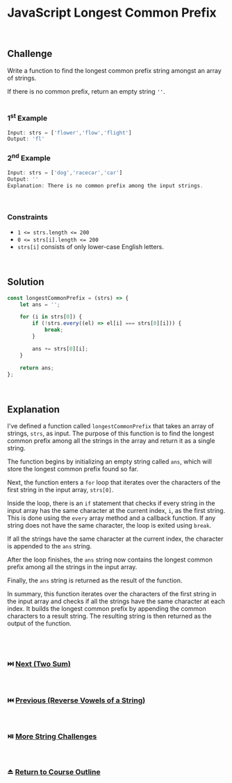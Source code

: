 # JavaScript Longest Common Prefix
<br/>

## Challenge

Write a function to find the longest common prefix string amongst an array of strings.

If there is no common prefix, return an empty string `''`.
<br/>
<br/>

### 1<sup>st</sup> Example

```JavaScript
Input: strs = ['flower','flow','flight']
Output: 'fl'
```

### 2<sup>nd</sup> Example

```JavaScript
Input: strs = ['dog','racecar','car']
Output: ''
Explanation: There is no common prefix among the input strings.
```

<br/>

### Constraints

- `1 <= strs.length <= 200`
- `0 <= strs[i].length <= 200`
- `strs[i]` consists of only lower-case English letters.

<br/>

## Solution

```JavaScript
const longestCommonPrefix = (strs) => {
    let ans = '';

    for (i in strs[0]) {
        if (!strs.every((el) => el[i] === strs[0][i])) {
            break;
        }

        ans += strs[0][i];
    }

    return ans;
};
```

<br/>

## Explanation

I've defined a function called `longestCommonPrefix` that takes an array of strings, `strs`, as input. The purpose of this function is to find the longest common prefix among all the strings in the array and return it as a single string.
<br/>

The function begins by initializing an empty string called `ans`, which will store the longest common prefix found so far.
<br/>

Next, the function enters a `for` loop that iterates over the characters of the first string in the input array, `strs[0]`.
<br/>

Inside the loop, there is an `if` statement that checks if every string in the input array has the same character at the current index, `i`, as the first string. This is done using the `every` array method and a callback function. If any string does not have the same character, the loop is exited using `break`.
<br/>

If all the strings have the same character at the current index, the character is appended to the `ans` string.
<br/>

After the loop finishes, the `ans` string now contains the longest common prefix among all the strings in the input array.
<br/>

Finally, the `ans` string is returned as the result of the function.
<br/>

In summary, this function iterates over the characters of the first string in the input array and checks if all the strings have the same character at each index. It builds the longest common prefix by appending the common characters to a result string. The resulting string is then returned as the output of the function.
<br/>
<br/>
<br/>
<br/>

### :next_track_button: [Next (Two Sum)][Next]
<br/>

### :previous_track_button: [Previous (Reverse Vowels of a String)][Previous]
<br/>

### :play_or_pause_button: [More String Challenges][More]
<br/>

### :eject_button: [Return to Course Outline][Return]
<br/>

[Next]: https://github.com/Superklok/JavaScriptArrays/blob/main/JavaScriptTwoSum.md
[Previous]: https://github.com/Superklok/JavaScriptStrings/blob/main/JavaScriptReverseVowelsOfAString.md
[More]: https://github.com/Superklok/JavaScriptStrings/tree/main
[Return]: https://github.com/Superklok/LearnJavaScript